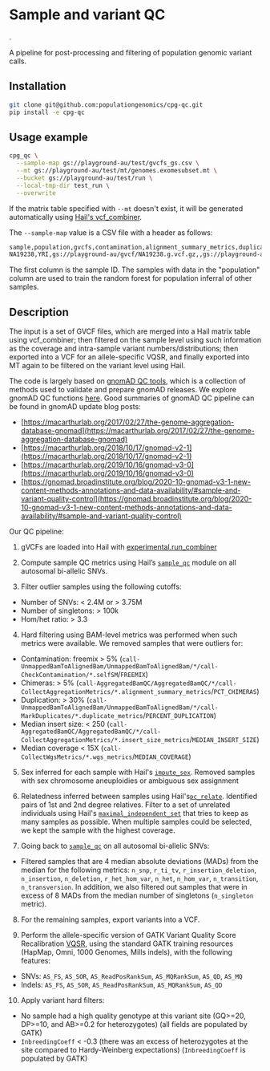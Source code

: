 # Sample and variant QC

.

A pipeline for post-processing and filtering of population genomic variant calls.

## Installation

```sh
git clone git@github.com:populationgenomics/cpg-qc.git
pip install -e cpg-qc
```


## Usage example

```sh
cpg_qc \
  --sample-map gs://playground-au/test/gvcfs_gs.csv \
  --mt gs://playground-au/test/mt/genomes.exomesubset.mt \
  --bucket gs://playground-au/test/run \
  --local-tmp-dir test_run \
  --overwrite
```

If the matrix table specified with `--mt` doesn't exist, it will be generated automatically using [Hail's vcf_combiner](https://hail.is/docs/0.2/experimental/vcf_combiner.html).

The `--sample-map` value is a CSV file with a header as follows:

```sh
sample,population,gvcfs,contamination,alignment_summary_metrics,duplicate_metrics,insert_size_metrics,wgs_metrics
NA19238,YRI,gs://playground-au/gvcf/NA19238.g.vcf.gz,,gs://playground-au/<....>/NA19238.readgroup.alignment_summary_metrics,<...>/NA19238.duplicate_metrics,<...>/NA19238.insert_size_metrics,<...>/NA19238.wgs_metrics
```

The first column is the sample ID. The samples with data in the "population" column are used to train the random forest for population inferral of other samples.


## Description

The input is a set of GVCF files, which are merged into a Hail matrix table using vcf_combiner; then filtered on the sample level using such information as the coverage and intra-sample variant numbers/distributions; then exported into a VCF for an allele-specific VQSR, and finally exported into MT again to be filtered on the variant level using Hail.

The code is largely based on [gnomAD QC tools](https://github.com/broadinstitute/gnomad_qc), which is a collection of methods used to validate and prepare gnomAD releases. We explore gnomAD QC functions [here](docs/gnomad_qc.md). Good summaries of gnomAD QC pipeline can be found in gnomAD update blog posts:

* [https://macarthurlab.org/2017/02/27/the-genome-aggregation-database-gnomad](https://macarthurlab.org/2017/02/27/the-genome-aggregation-database-gnomad)
* [https://macarthurlab.org/2018/10/17/gnomad-v2-1](https://macarthurlab.org/2018/10/17/gnomad-v2-1)
* [https://macarthurlab.org/2019/10/16/gnomad-v3-0](https://macarthurlab.org/2019/10/16/gnomad-v3-0)
* [https://gnomad.broadinstitute.org/blog/2020-10-gnomad-v3-1-new-content-methods-annotations-and-data-availability/#sample-and-variant-quality-control](https://gnomad.broadinstitute.org/blog/2020-10-gnomad-v3-1-new-content-methods-annotations-and-data-availability/#sample-and-variant-quality-control)

Our QC pipeline:

1. gVCFs are loaded into Hail with [experimental.run_combiner](https://hail.is/docs/0.2/experimental/vcf_combiner.html)

2. Compute sample QC metrics using Hail’s [`sample_qc`](https://hail.is/docs/0.2/methods/genetics.html#hail.methods.sample_qc) module on all autosomal bi-allelic SNVs.

3. Filter outlier samples using the following cutoffs:

  * Number of SNVs: < 2.4M or > 3.75M
  * Number of singletons: > 100k
  * Hom/het ratio: > 3.3

4. Hard filtering using BAM-level metrics was performed when such metrics were available. We removed samples that were outliers for:

  * Contamination: freemix > 5% (`call-UnmappedBamToAlignedBam/UnmappedBamToAlignedBam/*/call-CheckContamination/*.selfSM`/`FREEMIX`)
  * Chimeras: > 5% (`call-AggregatedBamQC/AggregatedBamQC/*/call-CollectAggregationMetrics/*.alignment_summary_metrics`/`PCT_CHIMERAS`)
  * Duplication: > 30% (`call-UnmappedBamToAlignedBam/UnmappedBamToAlignedBam/*/call-MarkDuplicates/*.duplicate_metrics`/`PERCENT_DUPLICATION`)
  * Median insert size: < 250 (`call-AggregatedBamQC/AggregatedBamQC/*/call-CollectAggregationMetrics/*.insert_size_metrics`/`MEDIAN_INSERT_SIZE`)
  * Median coverage < 15X (`call-CollectWgsMetrics/*.wgs_metrics`/`MEDIAN_COVERAGE`)

5. Sex inferred for each sample with Hail's [`impute_sex`](https://hail.is/docs/0.2/methods/genetics.html?highlight=impute_sex#hail.methods.impute_sex). Removed samples with sex chromosome aneuploidies or ambiguous sex assignment

6. Relatedness inferred between samples using Hail's[`pc_relate`](https://hail.is/docs/0.2/methods/genetics.html?highlight=pc_relate#hail.methods.pc_relate). Identified pairs of 1st and 2nd degree relatives. Filter to a set of unrelated individuals using Hail's [`maximal_independent_set`](https://hail.is/docs/0.2/methods/misc.html?highlight=maximal_independent_set#hail.methods.maximal_independent_set) that tries to keep as many samples as possible. When multiple samples could be selected, we kept the sample with the highest coverage.

7. Going back to [`sample_qc`](https://hail.is/docs/0.2/methods/genetics.html#hail.methods.sample_qc) on all autosomal bi-allelic SNVs:

  * Filtered samples that are 4 median absolute deviations (MADs) from the median for the following metrics: `n_snp`, `r_ti_tv`, `r_insertion_deletion`, `n_insertion`, `n_deletion`, `r_het_hom_var`, `n_het`, `n_hom_var`, `n_transition`, `n_transversion`. In addition, we also filtered out samples that were in excess of 8 MADs from the median number of singletons (`n_singleton` metric).

8. For the remaining samples, export variants into a VCF.

9. Perform the allele-specific version of GATK Variant Quality Score Recalibration [VQSR](https://gatkforums.broadinstitute.org/gatk/discussion/9622/allele-specific-annotation-and-filtering), using the standard GATK training resources (HapMap, Omni, 1000 Genomes, Mills indels), with the following features:

  * SNVs:   `AS_FS`, `AS_SOR`, `AS_ReadPosRankSum`, `AS_MQRankSum`, `AS_QD`, `AS_MQ`
  * Indels: `AS_FS`, `AS_SOR`, `AS_ReadPosRankSum`, `AS_MQRankSum`, `AS_QD`

10. Apply variant hard filters:

  * No sample had a high quality genotype at this variant site (GQ>=20, DP>=10, and AB>=0.2 for heterozygotes) (all fields are populated by GATK)
  * `InbreedingCoeff` < -0.3 (there was an excess of heterozygotes at the site compared to Hardy-Weinberg expectations) (`InbreedingCoeff` is populated by GATK)
